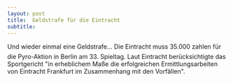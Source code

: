 ```yaml
---
layout: post
title:  Geldstrafe für die Eintracht
subtitle:  
---
```


Und wieder einmal eine Geldstrafe... Die Eintracht muss 35.000 zahlen für die Pyro-Aktion in Berlin am 33. Spieltag. Laut Eintracht berücksichtigte das Sportgericht "in erheblichem Maße die erfolgreichen Ermittlungsarbeiten von Eintracht Frankfurt im Zusammenhang mit den Vorfällen".


